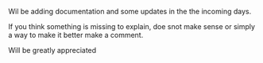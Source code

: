 Wil be adding documentation and some updates in the the incoming days.

If you think something is missing to explain, doe snot make sense or simply a way to make it better make a comment.

Will be greatly appreciated
